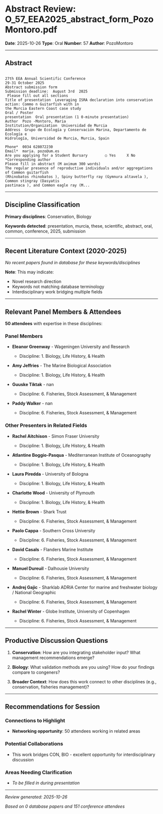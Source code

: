 # Abstract Review: O_57_EEA2025_abstract_form_PozoMontoro.pdf

**Date**: 2025-10-26
**Type**: Oral
**Number**: 57
**Author**: PozoMontoro

---

## Abstract

```
 
27th EEA Annual Scientific Conference  
29-31 October 2025  
Abstract submission form  
Submission deadline:  August 3rd  2025  
 Please fill out all sections  
Title of presentation  Leveraging ISRA declaration into conservation action: Commo n Guitarfish with in 
the Murcia Eastern Coast case study  
Oral / Poster 
presentation  Oral presentation (1 0-minute presentation)  
Author  Pozo -Montoro, Maria  
Institution/Organization  Universidad de Murcia  
Address  Grupo de Ecología y Conservación Marina, Departamento de Ecología e 
Hidrología, Universidad de Murcia, Murcia, Spain  
 
Phone*  0034 628072230  
Email*  maria. pozo@um.es  
Are you applying for a Student Bursary        ○ Yes     X No 
*Corresponding author  
Please fill in abstract (M aximum 300 words)  
The regular presence of reproductive individuals and/or aggregations of Common guitarfish 
(Rhinobatos rhinobatos ), Spiny butterfly ray (Gymnura altavela ), Common stingray (Dasyatis 
pastinaca ), and Common eagle ray (M...
```

---

## Discipline Classification

**Primary disciplines**: Conservation, Biology

**Keywords detected**: presentation, murcia, these, scientific, abstract, oral, common, conference, 2025, submission


---

## Recent Literature Context (2020-2025)


*No recent papers found in database for these keywords/disciplines*

**Note**: This may indicate:
- Novel research direction
- Keywords not matching database terminology
- Interdisciplinary work bridging multiple fields

---

## Relevant Panel Members & Attendees


**50 attendees** with expertise in these disciplines:


### Panel Members

- **Eleanor Greenway** - Wageningen University and Research
  - Discipline: 1. Biology, Life History, & Health

- **Amy Jeffries** - The Marine Biological Association
  - Discipline: 1. Biology, Life History, & Health

- **Guuske Tiktak** - nan
  - Discipline: 6. Fisheries, Stock Assessment, & Management

- **Paddy Walker** - nan
  - Discipline: 6. Fisheries, Stock Assessment, & Management


### Other Presenters in Related Fields

- **Rachel Aitchison** - Simon Fraser University
  - Discipline: 1. Biology, Life History, & Health

- **Atlantine Boggio-Pasqua** - Mediterranean Institute of Oceanography
  - Discipline: 1. Biology, Life History, & Health

- **Laura Piredda** - University of Bologna
  - Discipline: 1. Biology, Life History, & Health

- **Charlotte Wood** - University of Plymouth
  - Discipline: 1. Biology, Life History, & Health

- **Hettie Brown** - Shark Trust
  - Discipline: 6. Fisheries, Stock Assessment, & Management

- **Paolo Cappa** - Southern Cross University
  - Discipline: 6. Fisheries, Stock Assessment, & Management

- **David Casals** - Flanders Marine Institute
  - Discipline: 6. Fisheries, Stock Assessment, & Management

- **Manuel Dureuil** - Dalhousie University
  - Discipline: 6. Fisheries, Stock Assessment, & Management

- **Andrej Gajic** - Sharklab ADRIA Center for marine and freshwater biology / National Geographic
  - Discipline: 6. Fisheries, Stock Assessment, & Management

- **Rachel Winter** - Globe Institute, University of Copenhagen
  - Discipline: 6. Fisheries, Stock Assessment, & Management

---

## Productive Discussion Questions


1. **Conservation**: How are you integrating stakeholder input? What management recommendations emerge?


2. **Biology**: What validation methods are you using? How do your findings compare to congeners?


3. **Broader Context**: How does this work connect to other disciplines (e.g., conservation, fisheries management)?


---

## Recommendations for Session

### Connections to Highlight

- **Networking opportunity**: 50 attendees working in related areas

### Potential Collaborations

- This work bridges CON, BIO - excellent opportunity for interdisciplinary discussion

### Areas Needing Clarification

- _To be filled in during presentation_

---


*Review generated: 2025-10-26*

*Based on 0 database papers and 151 conference attendees*
